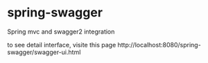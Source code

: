 # spring-swagger
Spring mvc and swagger2 integration

to see detail interface, visite this page
http://localhost:8080/spring-swagger/swagger-ui.html
